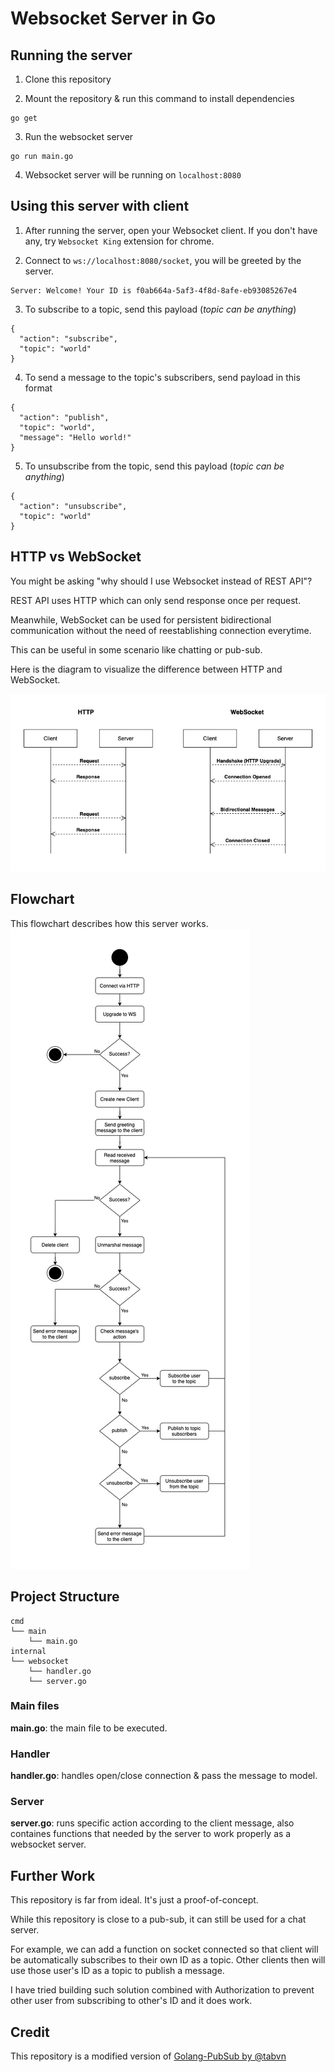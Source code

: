 # Websocket Server in Go

## Running the server
1. Clone this repository

2. Mount the repository & run this command to install dependencies
```
go get
```

3. Run the websocket server
```
go run main.go
```

4. Websocket server will be running on `localhost:8080`

## Using this server with client
1. After running the server, open your Websocket client. If you don't have any, try `Websocket King` extension for chrome.

2. Connect to `ws://localhost:8080/socket`, you will be greeted by the server.
```
Server: Welcome! Your ID is f0ab664a-5af3-4f8d-8afe-eb93085267e4
```

3. To subscribe to a topic, send this payload (*topic can be anything*)
```
{
  "action": "subscribe",
  "topic": "world"
}
```

4. To send a message to the topic's subscribers, send payload in this format
```
{
  "action": "publish",
  "topic": "world",
  "message": "Hello world!"
}
```

5. To unsubscribe from the topic, send this payload (*topic can be anything*)
```
{
  "action": "unsubscribe",
  "topic": "world"
}
```

## HTTP vs WebSocket

You might be asking "why should I use Websocket instead of REST API"?

REST API uses HTTP which can only send response once per request. 

Meanwhile, WebSocket can be used for persistent bidirectional communication without the need of reestablishing connection everytime. 

This can be useful in some scenario like chatting or pub-sub.

Here is the diagram to visualize the difference between HTTP and WebSocket.

![HTTP-vs-WebSocket](./docs/http-vs-ws.png)

## Flowchart
This flowchart describes how this server works.
![Server-Flowchart](./docs/server-flowchart.png)

## Project Structure
```
cmd
└── main
    └── main.go
internal
└── websocket
    └── handler.go
    └── server.go
```
### Main files
**main.go**: the main file to be executed.

### Handler

**handler.go**: handles open/close connection & pass the message to model.

### Server
**server.go**: runs specific action according to the client message, also containes functions that needed by the server to work properly as a websocket server.

## Further Work

This repository is far from ideal. It's just a proof-of-concept.

While this repository is close to a pub-sub, it can still be used for a chat server. 

For example, we can add a function on socket connected so that client will be automatically subscribes to their own ID as a topic. Other clients then will use those user's ID as a topic to publish a message.

I have tried building such solution combined with Authorization to prevent other user from subscribing to other's ID and it does work.

## Credit
This repository is a modified version of [Golang-PubSub by @tabvn](https://github.com/tabvn/golang-pubsub-youtube)